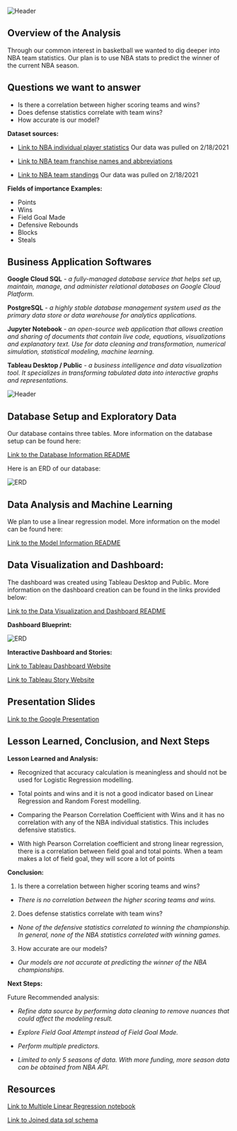 ![Header](Pictures/Header.png)

## Overview of the Analysis
Through our common interest in basketball we wanted to dig deeper into NBA team statistics. Our plan is to use NBA stats to predict the winner of the current NBA season. 

## Questions we want to answer
* Is there a correlation between higher scoring teams and wins?
* Does defense statistics correlate with team wins?
* How accurate is our model?

**Dataset sources:**

* [Link to NBA individual player statistics](https://www.basketball-reference.com/leagues/NBA_2021_per_game.html) Our data was pulled on 2/18/2021

* [Link to NBA team franchise names and abbreviations](https://en.wikipedia.org/wiki/Wikipedia:WikiProject_National_Basketball_Association/National_Basketball_Association_team_abbreviations)

* [Link to NBA team standings](https://www.nba.com/standings) Our data was pulled on 2/18/2021

**Fields of importance Examples:**

* Points
* Wins
* Field Goal Made
* Defensive Rebounds
* Blocks
* Steals

## Business Application Softwares

**Google Cloud SQL** - *a fully-managed database service that helps set up, maintain, manage, and administer relational databases on Google Cloud Platform.*

**PostgreSQL** - *a highly stable database management system used as the primary data store or data warehouse for analytics applications.*

**Jupyter Notebook** - *an open-source web application that allows creation and sharing of documents that contain live code, equations, visualizations and explanatory text. Use for data cleaning and transformation, numerical simulation, statistical modeling, machine learning.*

**Tableau Desktop / Public** - *a business intelligence and data visualization tool. It specializes in transforming tabulated data into interactive graphs and representations.*

![Header](Pictures/ProcessFlow.png)


## Database Setup and Exploratory Data
Our database contains three tables. More information on the database setup can be found here:

[Link to the Database Information README](https://github.com/JmSambajon/group5-project/blob/johns_data_analytics/DatabaseInfo.md)

Here is an ERD of our database:

![ERD](Pictures/ERD.png)

## Data Analysis and Machine Learning

We plan to use a linear regression model. More information on the model can be found here:

[Link to the Model Information README](https://github.com/JmSambajon/group5-project/blob/main/MachineLearningMDW3.md)

## Data Visualization and Dashboard:

The dashboard was created using Tableau Desktop and Public. More information on the dashboard creation can be found in the links provided below:

[Link to the Data Visualization and Dashboard README](https://github.com/JmSambajon/group5-project/blob/main/Circle_Segment2.md)

**Dashboard Blueprint:**

![ERD](Pictures/DashboardFinalBlueprint.png)

**Interactive Dashboard and Stories:**

[Link to Tableau Dashboard Website](https://public.tableau.com/profile/john.s.2695#!/vizhome/Dashboard1_16143159757440/Dashboard2?publish=yes)

[Link to Tableau Story Website](https://public.tableau.com/profile/john.s.2695#!/vizhome/Dashboard1_16143159757440/Dashboard2?publish=yes)

## Presentation Slides

[Link to the Google Presentation](https://docs.google.com/presentation/d/15FJdZAEZWmijdhovykL48H5_bhHrKH4fqiXHvQegeHI/edit?usp=sharing)

## Lesson Learned, Conclusion, and Next Steps

**Lesson Learned and Analysis:**

- Recognized that accuracy calculation is meaningless and should not be used for Logistic Regression modelling.

- Total points and wins and it is not a good indicator based on Linear Regression and Random Forest modelling. 

- Comparing the Pearson Correlation Coefficient with Wins and it has no correlation with any of the NBA individual statistics. This includes defensive statistics.

- With high Pearson Correlation coefficient and strong linear regression, there is a correlation between field goal and total points. When a team makes a lot of field goal, they will score a lot of points

**Conclusion:**

1. Is there a correlation between higher scoring teams and wins?

- *There is no correlation between the higher scoring teams and wins.*

2. Does defense statistics correlate with team wins?

- *None of the defensive statistics correlated to winning the championship. In general, none of the NBA statistics correlated with winning games.*

3. How accurate are our models?

- *Our models are not accurate at predicting the winner of the NBA championships.*

**Next Steps:**

Future Recommended analysis:

- *Refine data source by performing data cleaning to remove nuances that could affect the modeling result.*

- *Explore Field Goal Attempt instead of Field Goal Made.*

- *Perform multiple predictors.*

- *Limited to only 5 seasons of data. With more funding, more season data can be obtained from NBA API.*

## Resources

[Link to Multiple Linear Regression notebook](https://github.com/JmSambajon/group5-project/blob/main/Refined%20Model%20for%20Segment%202.ipynb)

[Link to Joined data sql schema](https://github.com/JmSambajon/group5-project/blob/main/Joined_data_schema.sql)

